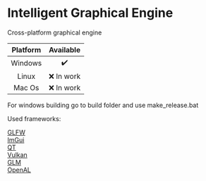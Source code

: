 # Intelligent Graphical Engine

Cross-platform graphical engine  

| Platform | Available |
|:--------:|:---------:|
| Windows  |:heavy_check_mark:|
| Linux    | :x: In work |
| Mac Os   | :x: In work |

For windows building go to build folder and use make_release.bat

Used frameworks:

[GLFW](https://github.com/glfw/glfw)  
[ImGui](https://github.com/ocornut/imgui)  
[QT](https://github.com/qt)  
[Vulkan](https://github.com/KhronosGroup)  
[GLM](https://github.com/g-truc/glm)  
[OpenAL](https://github.com/kcat/openal-soft)    


